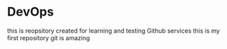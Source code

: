 # DevOps
this is reopsitory created for learning and testing Github services 
this is my first repository
git is amazing 
